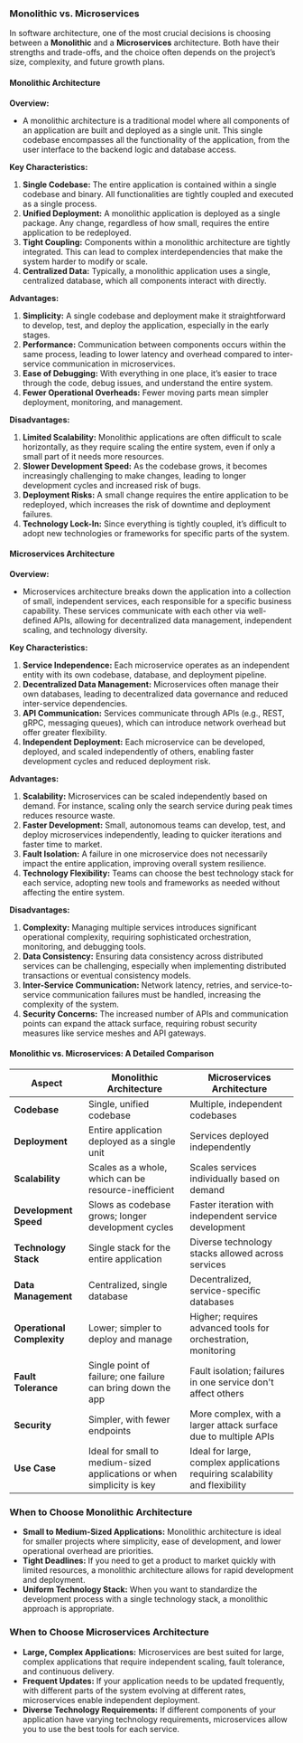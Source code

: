 ### Monolithic vs. Microservices

In software architecture, one of the most crucial decisions is choosing between a **Monolithic** and a **Microservices** architecture. Both have their strengths and trade-offs, and the choice often depends on the project’s size, complexity, and future growth plans.

#### **Monolithic Architecture**

**Overview:**

- A monolithic architecture is a traditional model where all components of an application are built and deployed as a single unit. This single codebase encompasses all the functionality of the application, from the user interface to the backend logic and database access.

**Key Characteristics:**

1. **Single Codebase:** The entire application is contained within a single codebase and binary. All functionalities are tightly coupled and executed as a single process.
2. **Unified Deployment:** A monolithic application is deployed as a single package. Any change, regardless of how small, requires the entire application to be redeployed.
3. **Tight Coupling:** Components within a monolithic architecture are tightly integrated. This can lead to complex interdependencies that make the system harder to modify or scale.
4. **Centralized Data:** Typically, a monolithic application uses a single, centralized database, which all components interact with directly.

**Advantages:**

1. **Simplicity:** A single codebase and deployment make it straightforward to develop, test, and deploy the application, especially in the early stages.
2. **Performance:** Communication between components occurs within the same process, leading to lower latency and overhead compared to inter-service communication in microservices.
3. **Ease of Debugging:** With everything in one place, it’s easier to trace through the code, debug issues, and understand the entire system.
4. **Fewer Operational Overheads:** Fewer moving parts mean simpler deployment, monitoring, and management.

**Disadvantages:**

1. **Limited Scalability:** Monolithic applications are often difficult to scale horizontally, as they require scaling the entire system, even if only a small part of it needs more resources.
2. **Slower Development Speed:** As the codebase grows, it becomes increasingly challenging to make changes, leading to longer development cycles and increased risk of bugs.
3. **Deployment Risks:** A small change requires the entire application to be redeployed, which increases the risk of downtime and deployment failures.
4. **Technology Lock-In:** Since everything is tightly coupled, it’s difficult to adopt new technologies or frameworks for specific parts of the system.

#### **Microservices Architecture**

**Overview:**

- Microservices architecture breaks down the application into a collection of small, independent services, each responsible for a specific business capability. These services communicate with each other via well-defined APIs, allowing for decentralized data management, independent scaling, and technology diversity.

**Key Characteristics:**

1. **Service Independence:** Each microservice operates as an independent entity with its own codebase, database, and deployment pipeline.
2. **Decentralized Data Management:** Microservices often manage their own databases, leading to decentralized data governance and reduced inter-service dependencies.
3. **API Communication:** Services communicate through APIs (e.g., REST, gRPC, messaging queues), which can introduce network overhead but offer greater flexibility.
4. **Independent Deployment:** Each microservice can be developed, deployed, and scaled independently of others, enabling faster development cycles and reduced deployment risk.

**Advantages:**

1. **Scalability:** Microservices can be scaled independently based on demand. For instance, scaling only the search service during peak times reduces resource waste.
2. **Faster Development:** Small, autonomous teams can develop, test, and deploy microservices independently, leading to quicker iterations and faster time to market.
3. **Fault Isolation:** A failure in one microservice does not necessarily impact the entire application, improving overall system resilience.
4. **Technology Flexibility:** Teams can choose the best technology stack for each service, adopting new tools and frameworks as needed without affecting the entire system.

**Disadvantages:**

1. **Complexity:** Managing multiple services introduces significant operational complexity, requiring sophisticated orchestration, monitoring, and debugging tools.
2. **Data Consistency:** Ensuring data consistency across distributed services can be challenging, especially when implementing distributed transactions or eventual consistency models.
3. **Inter-Service Communication:** Network latency, retries, and service-to-service communication failures must be handled, increasing the complexity of the system.
4. **Security Concerns:** The increased number of APIs and communication points can expand the attack surface, requiring robust security measures like service meshes and API gateways.

#### **Monolithic vs. Microservices: A Detailed Comparison**

| **Aspect**                 | **Monolithic Architecture**                                            | **Microservices Architecture**                                              |
| -------------------------- | ---------------------------------------------------------------------- | --------------------------------------------------------------------------- |
| **Codebase**               | Single, unified codebase                                               | Multiple, independent codebases                                             |
| **Deployment**             | Entire application deployed as a single unit                           | Services deployed independently                                             |
| **Scalability**            | Scales as a whole, which can be resource-inefficient                   | Scales services individually based on demand                                |
| **Development Speed**      | Slows as codebase grows; longer development cycles                     | Faster iteration with independent service development                       |
| **Technology Stack**       | Single stack for the entire application                                | Diverse technology stacks allowed across services                           |
| **Data Management**        | Centralized, single database                                           | Decentralized, service-specific databases                                   |
| **Operational Complexity** | Lower; simpler to deploy and manage                                    | Higher; requires advanced tools for orchestration, monitoring               |
| **Fault Tolerance**        | Single point of failure; one failure can bring down the app            | Fault isolation; failures in one service don't affect others                |
| **Security**               | Simpler, with fewer endpoints                                          | More complex, with a larger attack surface due to multiple APIs             |
| **Use Case**               | Ideal for small to medium-sized applications or when simplicity is key | Ideal for large, complex applications requiring scalability and flexibility |

### **When to Choose Monolithic Architecture**

- **Small to Medium-Sized Applications:** Monolithic architecture is ideal for smaller projects where simplicity, ease of development, and lower operational overhead are priorities.
- **Tight Deadlines:** If you need to get a product to market quickly with limited resources, a monolithic architecture allows for rapid development and deployment.
- **Uniform Technology Stack:** When you want to standardize the development process with a single technology stack, a monolithic approach is appropriate.

### **When to Choose Microservices Architecture**

- **Large, Complex Applications:** Microservices are best suited for large, complex applications that require independent scaling, fault tolerance, and continuous delivery.
- **Frequent Updates:** If your application needs to be updated frequently, with different parts of the system evolving at different rates, microservices enable independent deployment.
- **Diverse Technology Requirements:** If different components of your application have varying technology requirements, microservices allow you to use the best tools for each service.
